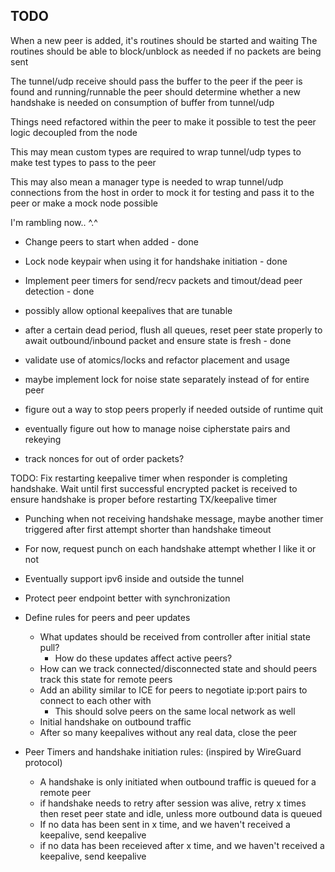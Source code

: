 ## TODO

When a new peer is added, it's routines should be started and waiting
The routines should be able to block/unblock as needed if no packets are being sent

The tunnel/udp receive should pass the buffer to the peer if the peer is found and running/runnable
the peer should determine whether a new handshake is needed on consumption of buffer from tunnel/udp

Things need refactored within the peer to make it possible to test the peer logic decoupled from the node

This may mean custom types are required to wrap tunnel/udp types to make test types to pass to the peer

This may also mean a manager type is needed to wrap tunnel/udp connections from the host in order to mock it for testing
and pass it to the peer
or make a mock node possible

I'm rambling now.. ^.^

- Change peers to start when added - done
- Lock node keypair when using it for handshake initiation - done


- Implement peer timers for send/recv packets and timout/dead peer detection - done
- possibly allow optional keepalives that are tunable
- after a certain dead period, flush all queues, reset peer state properly to await outbound/inbound packet 
and ensure state is fresh - done

- validate use of atomics/locks and refactor placement and usage 
- maybe implement lock for noise state separately instead of for entire peer
- figure out a way to stop peers properly if needed outside of runtime quit
- eventually figure out how to manage noise cipherstate pairs and rekeying
- track nonces for out of order packets?

TODO: Fix restarting keepalive timer when responder is completing handshake. 
Wait until first successful encrypted packet is received to ensure handshake is proper before restarting TX/keepalive timer


- Punching when not receiving handshake message, maybe another timer triggered after first attempt shorter than handshake timeout
- For now, request punch on each handshake attempt whether I like it or not
- Eventually support ipv6 inside and outside the tunnel

- Protect peer endpoint better with synchronization


- Define rules for peers and peer updates
  - What updates should be received from controller after initial state pull?
    - How do these updates affect active peers?
  - How can we track connected/disconnected state and should peers track this state for remote peers
  - Add an ability similar to ICE for peers to negotiate ip:port pairs to connect to each other with
    - This should solve peers on the same local network as well
  - Initial handshake on outbound traffic
  - After so many keepalives without any real data, close the peer

- Peer Timers and handshake initiation rules: (inspired by WireGuard protocol)
  - A handshake is only initiated when outbound traffic is queued for a remote peer
  - if handshake needs to retry after session was alive, retry x times then reset peer state and idle, unless more outbound data is queued
  - If no data has been sent in x time, and we haven't received a keepalive, send keepalive
  - if no data has been receieved after x time, and we haven't received a keepalive, send keepalive
